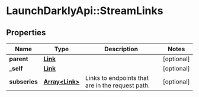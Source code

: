 # LaunchDarklyApi::StreamLinks

## Properties
Name | Type | Description | Notes
------------ | ------------- | ------------- | -------------
**parent** | [**Link**](Link.md) |  | [optional] 
**_self** | [**Link**](Link.md) |  | [optional] 
**subseries** | [**Array&lt;Link&gt;**](Link.md) | Links to endpoints that are in the request path. | [optional] 


